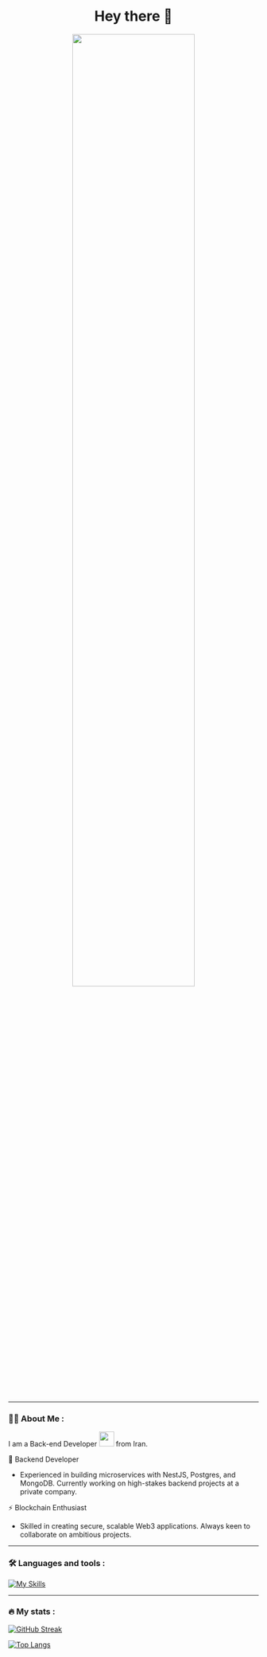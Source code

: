 <!--START_SECTION:waka-->
<div  align="center">
 <h1> Hey there 👋</h1>
</div>
 
 <div id="banner" align="center">
  <img src="https://media.giphy.com/media/ZVik7pBtu9dNS/giphy.gif" width="70%"/>
</div>
 

<hr>

### :man_technologist: About Me :

I am a Back-end Developer <img src="https://media.giphy.com/media/WUlplcMpOCEmTGBtBW/giphy.gif" width="30"> from Iran.
 
:telescope: Backend Developer
-  Experienced in building microservices with NestJS, Postgres, and MongoDB. Currently working on high-stakes backend projects at a private company.

⚡ Blockchain Enthusiast
-   Skilled in creating secure, scalable Web3 applications. Always keen to collaborate on ambitious projects.
<hr>

### 🛠 Languages and tools :

[![My Skills](https://skillicons.dev/icons?i=js,ts,react,nextjs,materialui,nodejs,express,nestjs,mongodb,redis,postgres,elasticsearch,docker,rabbitmq)](https://skillicons.dev)

<hr>

### 🔥 My stats :
<div>

[![GitHub Streak](https://streak-stats.demolab.com/?user=mahdijz5&theme=compact&theme=vision-friendly-dark)](https://git.io/streak-stats)

[![Top Langs](https://github-readme-stats.vercel.app/api/top-langs/?username=mahdijz5&layout=compact&theme=vision-friendly-dark)](https://github.com/anuraghazra/github-readme-stats)

</div>
